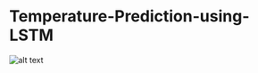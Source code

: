 # Temperature-Prediction-using-LSTM
![alt text](https://github.com/[username]/[reponame]/blob/[branch]/image.jpg?raw=true)
